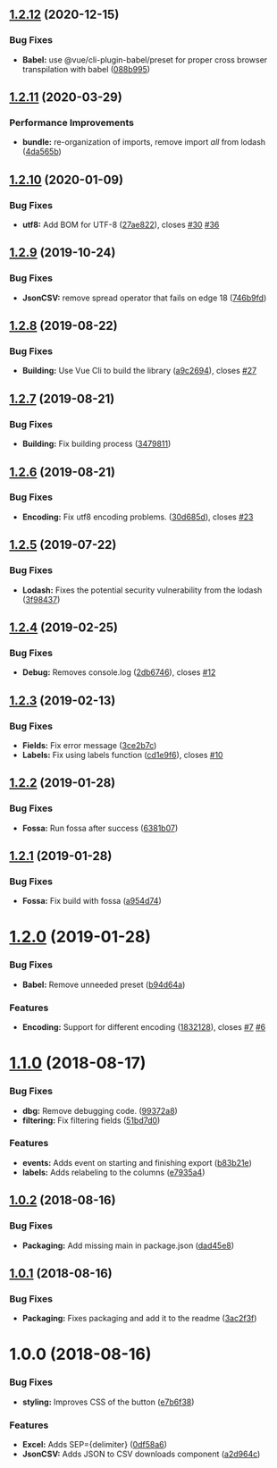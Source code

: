 ## [1.2.12](https://github.com/Belphemur/vue-json-csv/compare/v1.2.11...v1.2.12) (2020-12-15)


### Bug Fixes

* **Babel:** use @vue/cli-plugin-babel/preset for proper cross browser transpilation with babel ([088b995](https://github.com/Belphemur/vue-json-csv/commit/088b9952bd1e4f645d9a97fb2ea007c32670675b))

## [1.2.11](https://github.com/Belphemur/vue-json-csv/compare/v1.2.10...v1.2.11) (2020-03-29)


### Performance Improvements

* **bundle:** re-organization of imports, remove import *all* from lodash ([4da565b](https://github.com/Belphemur/vue-json-csv/commit/4da565be7d0a9ccd0f618e66c4f3c35b09af9253))

## [1.2.10](https://github.com/Belphemur/vue-json-csv/compare/v1.2.9...v1.2.10) (2020-01-09)


### Bug Fixes

* **utf8:** Add BOM for UTF-8 ([27ae822](https://github.com/Belphemur/vue-json-csv/commit/27ae822a270c5e6748d5148a2b7bcf81cb6aad5d)), closes [#30](https://github.com/Belphemur/vue-json-csv/issues/30) [#36](https://github.com/Belphemur/vue-json-csv/issues/36)

## [1.2.9](https://github.com/Belphemur/vue-json-csv/compare/v1.2.8...v1.2.9) (2019-10-24)


### Bug Fixes

* **JsonCSV:** remove spread operator that fails on edge 18 ([746b9fd](https://github.com/Belphemur/vue-json-csv/commit/746b9fd))

## [1.2.8](https://github.com/Belphemur/vue-json-csv/compare/v1.2.7...v1.2.8) (2019-08-22)


### Bug Fixes

* **Building:** Use Vue Cli to build the library ([a9c2694](https://github.com/Belphemur/vue-json-csv/commit/a9c2694)), closes [#27](https://github.com/Belphemur/vue-json-csv/issues/27)

## [1.2.7](https://github.com/Belphemur/vue-json-csv/compare/v1.2.6...v1.2.7) (2019-08-21)


### Bug Fixes

* **Building:** Fix building process ([3479811](https://github.com/Belphemur/vue-json-csv/commit/3479811))

## [1.2.6](https://github.com/Belphemur/vue-json-csv/compare/v1.2.5...v1.2.6) (2019-08-21)


### Bug Fixes

* **Encoding:** Fix utf8 encoding problems. ([30d685d](https://github.com/Belphemur/vue-json-csv/commit/30d685d)), closes [#23](https://github.com/Belphemur/vue-json-csv/issues/23)

## [1.2.5](https://github.com/Belphemur/vue-json-csv/compare/v1.2.4...v1.2.5) (2019-07-22)


### Bug Fixes

* **Lodash:** Fixes the potential security vulnerability from the lodash ([3f98437](https://github.com/Belphemur/vue-json-csv/commit/3f98437))

## [1.2.4](https://github.com/Belphemur/vue-json-csv/compare/v1.2.3...v1.2.4) (2019-02-25)


### Bug Fixes

* **Debug:** Removes console.log ([2db6746](https://github.com/Belphemur/vue-json-csv/commit/2db6746)), closes [#12](https://github.com/Belphemur/vue-json-csv/issues/12)

## [1.2.3](https://github.com/Belphemur/vue-json-csv/compare/v1.2.2...v1.2.3) (2019-02-13)


### Bug Fixes

* **Fields:** Fix error message ([3ce2b7c](https://github.com/Belphemur/vue-json-csv/commit/3ce2b7c))
* **Labels:** Fix using labels function ([cd1e9f6](https://github.com/Belphemur/vue-json-csv/commit/cd1e9f6)), closes [#10](https://github.com/Belphemur/vue-json-csv/issues/10)

## [1.2.2](https://github.com/Belphemur/vue-json-csv/compare/v1.2.1...v1.2.2) (2019-01-28)


### Bug Fixes

* **Fossa:** Run fossa after success ([6381b07](https://github.com/Belphemur/vue-json-csv/commit/6381b07))

## [1.2.1](https://github.com/Belphemur/vue-json-csv/compare/v1.2.0...v1.2.1) (2019-01-28)


### Bug Fixes

* **Fossa:** Fix build with fossa ([a954d74](https://github.com/Belphemur/vue-json-csv/commit/a954d74))

# [1.2.0](https://github.com/Belphemur/vue-json-csv/compare/v1.1.0...v1.2.0) (2019-01-28)


### Bug Fixes

* **Babel:** Remove unneeded preset ([b94d64a](https://github.com/Belphemur/vue-json-csv/commit/b94d64a))


### Features

* **Encoding:** Support for different encoding ([1832128](https://github.com/Belphemur/vue-json-csv/commit/1832128)), closes [#7](https://github.com/Belphemur/vue-json-csv/issues/7) [#6](https://github.com/Belphemur/vue-json-csv/issues/6)

# [1.1.0](https://github.com/Belphemur/vue-json-csv/compare/v1.0.2...v1.1.0) (2018-08-17)


### Bug Fixes

* **dbg:** Remove debugging code. ([99372a8](https://github.com/Belphemur/vue-json-csv/commit/99372a8))
* **filtering:** Fix filtering fields ([51bd7d0](https://github.com/Belphemur/vue-json-csv/commit/51bd7d0))


### Features

* **events:** Adds event on starting and finishing export ([b83b21e](https://github.com/Belphemur/vue-json-csv/commit/b83b21e))
* **labels:** Adds relabeling to the columns ([e7935a4](https://github.com/Belphemur/vue-json-csv/commit/e7935a4))

## [1.0.2](https://github.com/Belphemur/vue-json-csv/compare/v1.0.1...v1.0.2) (2018-08-16)


### Bug Fixes

* **Packaging:** Add missing main in package.json ([dad45e8](https://github.com/Belphemur/vue-json-csv/commit/dad45e8))

## [1.0.1](https://github.com/Belphemur/vue-json-csv/compare/v1.0.0...v1.0.1) (2018-08-16)


### Bug Fixes

* **Packaging:** Fixes packaging and add it to the readme ([3ac2f3f](https://github.com/Belphemur/vue-json-csv/commit/3ac2f3f))

# 1.0.0 (2018-08-16)


### Bug Fixes

* **styling:** Improves CSS of the button ([e7b6f38](https://github.com/Belphemur/vue-json-csv/commit/e7b6f38))


### Features

* **Excel:** Adds SEP={delimiter} ([0df58a6](https://github.com/Belphemur/vue-json-csv/commit/0df58a6))
* **JsonCSV:** Adds JSON to CSV downloads component ([a2d964c](https://github.com/Belphemur/vue-json-csv/commit/a2d964c))
